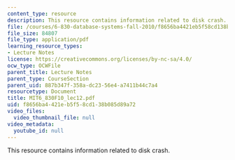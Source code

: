 ```yaml
---
content_type: resource
description: This resource contains information related to disk crash.
file: /courses/6-830-database-systems-fall-2010/f8656ba4421eb5f58cd138b085d89a72_MIT6_830F10_lec12.pdf
file_size: 84807
file_type: application/pdf
learning_resource_types:
- Lecture Notes
license: https://creativecommons.org/licenses/by-nc-sa/4.0/
ocw_type: OCWFile
parent_title: Lecture Notes
parent_type: CourseSection
parent_uid: 887b347f-358a-dc23-56e4-a7411b44c7a4
resourcetype: Document
title: MIT6_830F10_lec12.pdf
uid: f8656ba4-421e-b5f5-8cd1-38b085d89a72
video_files:
  video_thumbnail_file: null
video_metadata:
  youtube_id: null
---
```

This resource contains information related to disk crash.